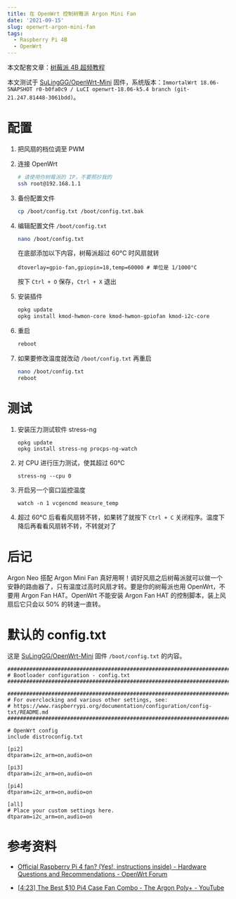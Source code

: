 ```yaml
---
title: 在 OpenWrt 控制树莓派 Argon Mini Fan
date: '2021-09-15'
slug: openwrt-argon-mini-fan
tags:
  - Raspberry Pi 4B
  - OpenWrt
---
```


<!--more-->

本文配套文章：[树莓派 4B 超频教程](/zh-cn/post/2021/09/20/raspberry-pi4-overclock/)

本文测试于 [SuLingGG/OpenWrt-Mini](https://github.com/SuLingGG/OpenWrt-Mini) 固件，系统版本：`ImmortalWrt 18.06-SNAPSHOT r0-b0fa0c9 / LuCI openwrt-18.06-k5.4 branch (git-21.247.81448-3061bdd)`。

# 配置

1. 把风扇的档位调至 PWM

2. 连接 OpenWrt

    ```bash
    # 请使用你树莓派的 IP，不要照抄我的
    ssh root@192.168.1.1
    ```

3. 备份配置文件

    ```bash
    cp /boot/config.txt /boot/config.txt.bak
    ```

4. 编辑配置文件 `/boot/config.txt`

    ```bash
    nano /boot/config.txt
    ```

    在底部添加以下内容，树莓派超过 60°C 时风扇就转

    ```
    dtoverlay=gpio-fan,gpiopin=18,temp=60000 # 单位是 1/1000°C
    ```

    按下 `Ctrl + O` 保存，`Ctrl + X` 退出

5. 安装插件

    ```bash
    opkg update
    opkg install kmod-hwmon-core kmod-hwmon-gpiofan kmod-i2c-core
    ```

6. 重启

    ```bash
    reboot
    ```

7. 如果要修改温度就改动 `/boot/config.txt` 再重启

    ```bash
    nano /boot/config.txt
    reboot
    ```

# 测试

1. 安装压力测试软件 stress-ng 

    ```
    opkg update
    opkg install stress-ng procps-ng-watch
    ```

1. 对 CPU 进行压力测试，使其超过 60°C

    ```
    stress-ng --cpu 0
    ```
    
1. 开启另一个窗口监控温度

    ```
    watch -n 1 vcgencmd measure_temp
    ```

1. 超过 60°C 后看看风扇转不转，如果转了就按下 `Ctrl + C` 关闭程序。温度下降后再看看风扇转不转，不转就对了

# 后记

Argon Neo 搭配 Argon Mini Fan 真好用啊！调好风扇之后树莓派就可以做一个安静的路由器了，只有温度过高时风扇才转。要是你的树莓派也用 OpenWrt，不要用 Argon Fan HAT。OpenWrt 不能安装 Argon Fan HAT 的控制脚本，装上风扇后它只会以 50% 的转速一直转。

# 默认的 config.txt

这是 [SuLingGG/OpenWrt-Mini](https://github.com/SuLingGG/OpenWrt-Mini) 固件 `/boot/config.txt` 的内容。

```
################################################################################
# Bootloader configuration - config.txt
################################################################################

################################################################################
# For overclocking and various other settings, see:
# https://www.raspberrypi.org/documentation/configuration/config-txt/README.md
################################################################################

# OpenWrt config
include distroconfig.txt

[pi2]
dtparam=i2c_arm=on,audio=on

[pi3]
dtparam=i2c_arm=on,audio=on

[pi4]
dtparam=i2c_arm=on,audio=on

[all]
# Place your custom settings here.
dtparam=i2c_arm=on,audio=on
```

# 参考资料

- [Official Raspberry Pi 4 fan? (Yes!, instructions inside) - Hardware Questions and Recommendations - OpenWrt Forum](https://forum.openwrt.org/t/official-raspberry-pi-4-fan-yes-instructions-inside/93975)

- [[4:23] The Best $10 Pi4 Case Fan Combo - The Argon Poly+ - YouTube](https://youtu.be/fJKWd6xJYU4?t=267)
